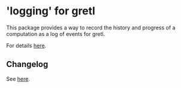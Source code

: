 # 'logging' for gretl
This package provides a way to record the history and progress of a computation as a log of events for gretl.

For details [here](https://github.com/atecon/logging/blob/master/src/logging_help.txt).


## Changelog
See [here](https://github.com/atecon/logging/blob/master/src/logging_help.txt).
